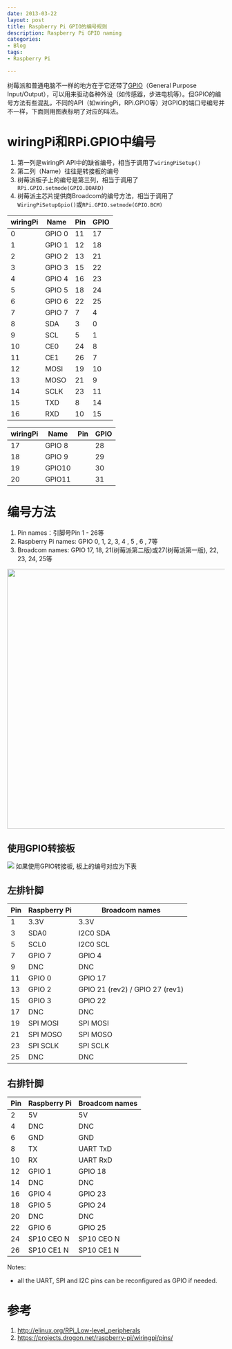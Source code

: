 ```yaml
---
date: 2013-03-22
layout: post
title: Raspberry Pi GPIO的编号规则
description: Raspberry Pi GPIO naming
categories:
- Blog
tags:
- Raspberry Pi

---
```


树莓派和普通电脑不一样的地方在于它还带了[GPIO](http://en.wikipedia.org/wiki/General_Purpose_Input/Output)（General Purpose Input/Output），可以用来驱动各种外设（如传感器，步进电机等）。但GPIO的编号方法有些混乱，不同的API（如wiringPi，RPi.GPIO等）对GPIO的端口号编号并不一样，下面则用图表标明了对应的叫法。


# wiringPi和RPi.GPIO中编号
1. 第一列是wiringPi API中的缺省编号，相当于调用了`wiringPiSetup()`
2. 第二列（Name）往往是转接板的编号
3. 树莓派板子上的编号是第三列，相当于调用了`RPi.GPIO.setmode(GPIO.BOARD)`
4. 树莓派主芯片提供商Broadcom的编号方法，相当于调用了`WiringPiSetupGpio()`或`RPi.GPIO.setmode(GPIO.BCM)`

wiringPi   | Name     | Pin           | GPIO
---------- | -------- | ------------  | ------------ 
0          |GPIO 0    | 11            | 17 
1          |GPIO 1    | 12            | 18
2          |GPIO 2    | 13            | 21
3          |GPIO 3    | 15            | 22
4          |GPIO 4    | 16            | 23
5          |GPIO 5    | 18            | 24
6          |GPIO 6    | 22            | 25
7          |GPIO 7    | 7             | 4
8          |SDA       | 3             | 0
9          |SCL       | 5             | 1
10         |CE0       | 24            | 8
11         |CE1       | 26            | 7
12         |MOSI      | 19            | 10
13         |MOSO      | 21            | 9
14         |SCLK      | 23            | 11
15         |TXD       | 8             | 14
16         |RXD       | 10            | 15



wiringPi   | Name     | Pin           | GPIO
---------- | -------- | ------------  | ------------ 
17         |GPIO 8    |             | 28   
18         |GPIO 9    |             | 29   
19         |GPIO10    |             | 30   
20         |GPIO11    |             | 31   

# 编号方法
1. Pin names：引脚号Pin 1 - 26等
2. Raspberry Pi names: GPIO 0, 1, 2, 3, 4 , 5 , 6 , 7等
3. Broadcom names: GPIO 17, 18, 21(树莓派第二版)或27(树莓派第一版), 22, 23, 24, 25等

<img src="https://pbs.twimg.com/media/BGBhJ4LCAAA50eS.jpg:large"  width="600"/>

## 使用GPIO转接板
<img src="http://img03.taobaocdn.com/imgextra/i3/21288305/T23BjrXfJaXXXXXXXX_!!21288305.jpg"/>
如果使用GPIO转接板, 板上的编号对应为下表


## 左排针脚

**Pin**    | **Raspberry Pi** | **Broadcom names**
------------ | ------------- | ------------
1            |    3.3V       | 3.3V
3            |    SDA0       |  I2C0 SDA
5            |    SCL0       |  I2C0 SCL
7            |    GPIO 7     |  GPIO 4
9            |    DNC        |  DNC
11           |    GPIO 0     |  GPIO 17
13           |   GPIO 2      |  GPIO 21 (rev2) / GPIO 27 (rev1)
15           |   GPIO 3      |  GPIO 22
17           |   DNC         |  DNC 
19           |    SPI MOSI   | SPI MOSI
21           |   SPI MOSO    | SPI MOSO 
23           |   SPI SCLK    | SPI SCLK
25           |   DNC         | DNC

## 右排针脚

**Pin**    | **Raspberry Pi** | **Broadcom names**
------------ | ------------- | ------------
2           |   5V        | 5V
4           |   DNC        | DNC
6           |   GND        | GND
8           |   TX        | UART TxD
10           |  RX         | UART RxD
12           |  GPIO 1         | GPIO 18
14           |  DNC         | DNC
16           |  GPIO 4         | GPIO 23
18           |  GPIO 5         | GPIO 24
20           |  DNC         | DNC
22           |  GPIO 6         | GPIO 25
24           |  SP10 CEO N         | SP10 CEO N
26           |  SP10 CE1 N         | SP10 CE1 N  


Notes:

- all the UART, SPI and I2C pins can be reconfigured as GPIO if needed.


# 参考
1. http://elinux.org/RPi_Low-level_peripherals
2. https://projects.drogon.net/raspberry-pi/wiringpi/pins/